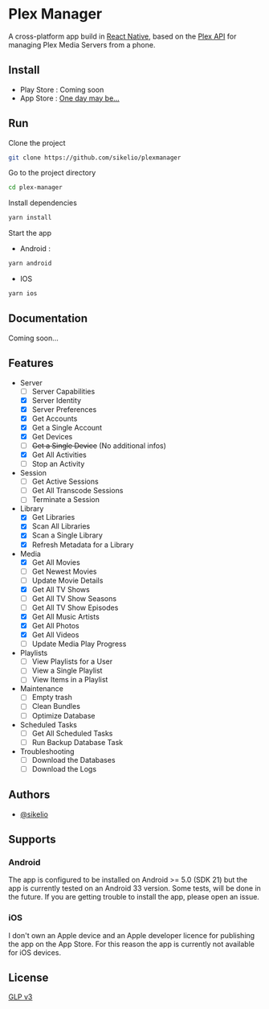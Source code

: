 
# Plex Manager

A cross-platform app build in [React Native](https://reactnative.dev/), based on the [Plex API](https://www.plexopedia.com/plex-media-server/api/) for managing Plex Media Servers from a phone.
## Install

- Play Store : Coming soon
- App Store : [One day may be...](#ios)
## Run

Clone the project

```bash
git clone https://github.com/sikelio/plexmanager
```

Go to the project directory

```bash
cd plex-manager
```

Install dependencies

```bash
yarn install
```

Start the app

- Android :
```bash
yarn android
```

- IOS
```bash
yarn ios
```

## Documentation

Coming soon...

## Features

- Server
    - [ ] Server Capabilities
    - [X] Server Identity
    - [X] Server Preferences
    - [X] Get Accounts
    - [X] Get a Single Account
    - [X] Get Devices
    - [ ] ~~Get a Single Device~~ (No additional infos)
    - [X] Get All Activities
    - [ ] Stop an Activity
- Session
    - [ ] Get Active Sessions
    - [ ] Get All Transcode Sessions
    - [ ] Terminate a Session
- Library
    - [X] Get Libraries
    - [X] Scan All Libraries
    - [X] Scan a Single Library
    - [X] Refresh Metadata for a Library
- Media
    - [X] Get All Movies
    - [ ] Get Newest Movies
    - [ ] Update Movie Details
    - [X] Get All TV Shows
    - [ ] Get All TV Show Seasons
    - [ ] Get All TV Show Episodes
    - [X] Get All Music Artists
    - [X] Get All Photos
    - [X] Get All Videos
    - [ ] Update Media Play Progress
- Playlists
    - [ ] View Playlists for a User
    - [ ] View a Single Playlist
    - [ ] View Items in a Playlist
- Maintenance
    - [ ] Empty trash
    - [ ] Clean Bundles
    - [ ] Optimize Database
- Scheduled Tasks
    - [ ] Get All Scheduled Tasks
    - [ ] Run Backup Database Task
- Troubleshooting
    - [ ] Download the Databases
    - [ ] Download the Logs

## Authors

- [@sikelio](https://www.github.com/sikelio)

## Supports

### Android
The app is configured to be installed on Android >= 5.0 (SDK 21) but the app is currently tested on an Android 33 version. Some tests, will be done in the future. If you are getting trouble to install the app, please open an issue.

### iOS
I don't own an Apple device and an Apple developer licence for publishing the app on the App Store. For this reason the app is currently not available for iOS devices.
## License

[GLP v3](https://choosealicense.com/licenses/gpl-3.0/)
